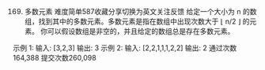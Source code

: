 169. 多数元素
难度简单587收藏分享切换为英文关注反馈
给定一个大小为 n 的数组，找到其中的多数元素。多数元素是指在数组中出现次数大于 ⌊ n/2 ⌋ 的元素。
你可以假设数组是非空的，并且给定的数组总是存在多数元素。
 
示例 1:
输入: [3,2,3]
输出: 3
示例 2:
输入: [2,2,1,1,1,2,2]
输出: 2
通过次数164,388
提交次数260,098
